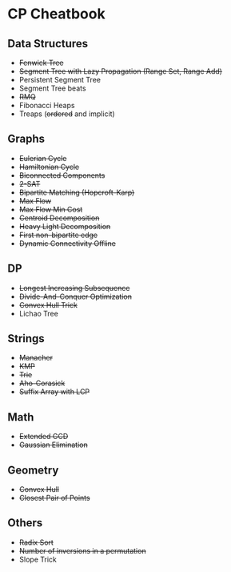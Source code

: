 # CP Cheatbook

## Data Structures
* ~~Fenwick Tree~~
* ~~Segment Tree with Lazy Propagation (Range Set, Range Add)~~
* Persistent Segment Tree
* Segment Tree beats
* ~~RMQ~~
* Fibonacci Heaps
* Treaps (~~ordered~~ and implicit)

## Graphs
* ~~Eulerian Cycle~~
* ~~Hamiltonian Cycle~~
* ~~Biconnected Components~~
* ~~2-SAT~~
* ~~Bipartite Matching (Hopcroft-Karp)~~
* ~~Max Flow~~
* ~~Max Flow Min Cost~~
* ~~Centroid Decomposition~~
* ~~Heavy Light Decomposition~~
* ~~First non-bipartite edge~~
* ~~Dynamic Connectivity Offline~~

## DP
* ~~Longest Increasing Subsequence~~
* ~~Divide-And-Conquer Optimization~~
* ~~Convex Hull Trick~~
* Lichao Tree

## Strings
* ~~Manacher~~
* ~~KMP~~
* ~~Trie~~
* ~~Aho-Corasick~~
* ~~Suffix Array with LCP~~

## Math
* ~~Extended GCD~~
* ~~Gaussian Elimination~~

## Geometry
* ~~Convex Hull~~
* ~~Closest Pair of Points~~

## Others
* ~~Radix Sort~~
* ~~Number of inversions in a permutation~~
* Slope Trick